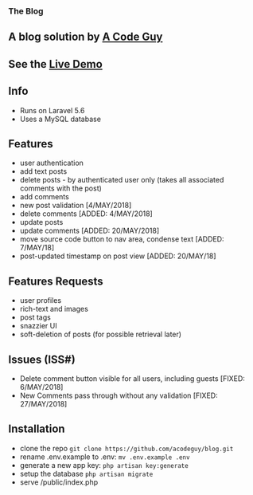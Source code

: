 ### The Blog
## A blog solution by [A Code Guy](https://acodeguy.com)
## See the [Live Demo](https://blog.acodeguy.com)

## Info
- Runs on Laravel 5.6
- Uses a MySQL database

## Features
- user authentication
- add text posts
- delete posts - by authenticated user only (takes all associated comments with the post)
- add comments
- new post validation [4/MAY/2018]
- delete comments [ADDED: 4/MAY/2018]
- update posts
- update comments [ADDED: 20/MAY/2018]
- move source code button to nav area, condense text [ADDED: 7/MAY/18]
- post-updated timestamp on post view [ADDED: 20/MAY/18]

## Features Requests
- user profiles
- rich-text and images
- post tags
- snazzier UI
- soft-deletion of posts (for possible retrieval later)

## Issues (ISS#)
- Delete comment button visible for all users, including guests [FIXED: 6/MAY/2018]
- New Comments pass through without any validation [FIXED: 27/MAY/2018]


## Installation

- clone the repo `git clone https://github.com/acodeguy/blog.git`
- rename .env.example to .env: `mv .env.example .env`
- generate a new app key: `php artisan key:generate`
- setup the database `php artisan migrate`
- serve /public/index.php
